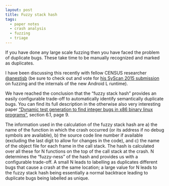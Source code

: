 ```yaml
---
layout: post
title: Fuzzy stack hash
tags:
  - paper notes
  - crash analysis
  - fuzzing
  - triage
---
```

If you have done any large scale fuzzing then you have faced the problem of
duplicate bugs. These take time to be manually recognized and marked as duplicates.

I have been discussing this recently with fellow CENSUS researcher
<a href="https://twitter.com/anestisb" target="_blank">@anestisb</a> (be sure to
check out and vote for
<a href="https://www.syscan.org/index.php/sg/cfp/vote/" target="_blank">his SyScan 2015 submission</a>
on fuzzing and the internals of the new Android L runtime). 

We have reached the conclusion that the &#8220;fuzzy stack hash&#8221; provides an easily
configurable trade-off to automatically identify semantically duplicate bugs. You can find
its full description in the otherwise also very interesting paper
<a href="http://cpl0.net/~argp/papers/50a11f65857c12c76995f843dbfe6dda.pdf" target="_blank">&#8220;Dynamic test generation to find integer bugs in x86 binary linux programs&#8221;</a>,
section 6.1, page 9. 

The information used in the calculation of the fuzzy stack hash are a) the name of the
function in which the crash occurred (or its address if no debug symbols are available),
b) the source code line number if available (excluding the last digit to allow for
changes in the code), and c) the name of the object file for each frame in the call
stack. The hash is calculated over all these for N functions on the top of the call
stack at the crash. N determines the &#8220;fuzzy-ness&#8221; of the hash and provides
us with a configurable trade-off. A small N leads to labelling as duplicates different
bugs that cause a crash at the same location; a large value for N leads to the fuzzy
stack hash being essentially a normal backtrace leading to duplicate bugs being labelled
as unique.

